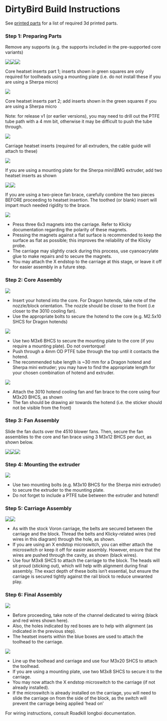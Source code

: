 # DirtyBird Build Instructions

See [printed parts](./printed-parts.md) for a list of required 3d printed parts.

### Step 1: Preparing Parts

Remove any supports (e.g. the supports included in the pre-supported core variants)

![](../images/build/1.png)![](../images/build/2.png)![](../images/build/3.png)

Core heatset inserts part 1; inserts shown in green squares are only required for toolheads using a mounting plate (i.e. do not install these if you are using a Sherpa micro)

![](../images/build/4.png)

Core heatset inserts part 2; add inserts shown in the green squares if you are using a Sherpa micro

Note: for release v1 (or earlier versions), you may need to drill out the PTFE tube path with a 4 mm bit, otherwise it may be difficult to push the tube through.

![](../images/build/5.png)

Carriage heatset inserts (required for all extruders, the cable guide will attach to these)

![](../images/build/6.png)

If you are using a mounting plate for the Sherpa mini\BMG extruder, add two heatset inserts as shown

![](../images/build/7.png)![](../images/build/8.png)

If you are using a two-piece fan brace, carefully combine the two pieces BEFORE proceeding to heatset insertion. The toothed (or blank) insert will impart much needed rigidity to the brace.

![](../images/build/9.png)

- Press three 6x3 magnets into the carriage. Refer to Klicky documentation regarding the polarity of these magnets.
- Pressing the magnets against a flat surface is recommended to keep the surface as flat as possible; this improves the reliability of the Klicky probe.
- The carriage may slightly crack during this process, use cyanoacrylate glue to make repairs and to secure the magnets.
- You may attach the X endstop to the carriage at this stage, or leave it off for easier assembly in a future step.

### Step 2: Core Assembly

![](../images/build/10.png)

- Insert your hotend into the core. For Dragon hotends, take note of the nozzle/block orientation. The nozzle should be closer to the front (i.e closer to the 3010 cooling fan).
- Use the appropriate bolts to secure the hotend to the core (e.g. M2.5x10 SHCS for Dragon hotends)

![](../images/build/11.png)

- Use two M3x6 BHCS to secure the mounting plate to the core (if you require a mounting plate). Do not overtorque!
- Push through a 4mm OD PTFE tube through the top until it contacts the hotend.
- The recommended tube length is ~30 mm for a Dragon hotend and Sherpa mini extruder; you may have to find the appropriate length for your chosen combination of hotend and extruder.

![](../images/build/12.png)

- Attach the 3010 hotend cooling fan and fan brace to the core using four M3x20 BHCS, as shown
- The fan should be drawing air towards the hotend (i.e. the sticker should not be visible from the front)

### Step 3: Fan Assembly

Slide the fan ducts over the 4510 blower fans. Then, secure the fan assemblies to the core and fan brace using 3 M3x12 BHCS per duct, as shown below.

![](../images/build/13.png)![](../images/build/14.png)![](../images/build/15.png)

### Step 4: Mounting the extruder

![](../images/build/16.png)

- Use two mounting bolts (e.g. M3x10 BHCS for the Sherpa mini extruder) to secure the extruder to the mounting plate.
- Do not forget to include a PTFE tube between the extruder and hotend!

### Step 5: Carriage Assembly

![](../images/build/17.png)![](../images/build/18.png)

- As with the stock Voron carriage, the belts are secured between the carriage and the block. Thread the belts and Klicky-related wires (red wires in this diagram) through the hole, as shown.
- If you are using an X endstop microswitch, you can either attach the microswitch or keep it off for easier assembly. However, ensure that the wires are pushed through the cavity, as shown (black wires).
- Use four M3x8 SHCS to attach the carriage to the block. The heads will sit proud (sticking out), which will help with alignment during final assembly. The exact depth of these bolts isn’t essential, but ensure the carriage is secured tightly against the rail block to reduce unwanted play.

### Step 6: Final Assembly

![](../images/build/19.png)

- Before proceeding, take note of the channel dedicated to wiring (black and red wires shown here).
- Also, the holes indicated by red boxes are to help with alignment (as indicated in the previous step).
- The heatset inserts within the blue boxes are used to attach the toolhead to the carriage.

![](../images/build/20.png)

- Line up the toolhead and carriage and use four M3x20 SHCS to attach the toolhead.
- If you are using a mounting plate, use two M3x8 SHCS to secure it to the carriage.
- You may now attach the X endstop microswitch to the carriage (if not already installed).
- If the microswitch is already installed on the carriage, you will need to slide the carriage on from the side of the block, as the switch will prevent the carriage being applied ‘head on’

For wiring instructions, consult Roadkill longboi documentation.

